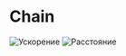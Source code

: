 # Chain
![Ускорение](https://user-images.githubusercontent.com/90521553/214428169-3feed60d-3d95-4bc3-a9da-d3f72e15c73b.jpg)
![Расстояние](https://user-images.githubusercontent.com/90521553/214428600-5b70c34e-6f89-4b6c-851c-897d0a04611a.jpg)
